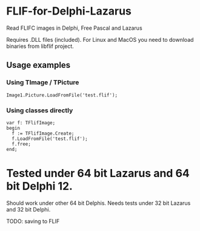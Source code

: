 # FLIF-for-Delphi-Lazarus

Read FLIFC images in Delphi, Free Pascal and Lazarus

Requires .DLL files (included). For Linux and MacOS you need to download binaries from libflif project.

## Usage examples

### Using TImage / TPicture

    Image1.Picture.LoadFromFile('test.flif');

### Using classes directly

    var f: TFlifImage;
    begin
      f := TFlifImage.Create;
      f.LoadFromFile('test.flif');
      f.free;
    end;

# Tested under 64 bit Lazarus and 64 bit Delphi 12.

Should work under other 64 bit Delphis.
Needs tests under 32 bit Lazarus and 32 bit Delphi.

TODO: saving to FLIF
